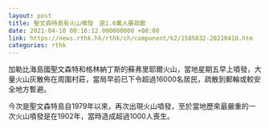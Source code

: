 ```yaml
---
layout: post
title: 聖文森特島有火山噴發　逾1.6萬人要疏散
date: 2021-04-10 00:16:12.000000000 +08:00
link: https://news.rthk.hk/rthk/ch/component/k2/1585032-20210410.htm
categories: rthk
---
```


加勒比海島國聖文森特和格林納丁斯的蘇弗里耶爾火山，當地星期五早上噴發，大量火山灰散佈在周圍村莊，當局早前已下令超過16000名居民，疏散到郵輪或較安全地方暫避。

今次是聖文森特島自1979年以來，再次出現火山噴發，至於當地歷來最嚴重的一次火山噴發是在1902年，當時造成超過1000人喪生。
